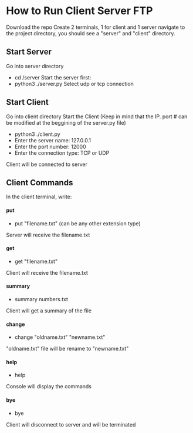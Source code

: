 # How to Run Client Server FTP
Download the repo
Create 2 terminals, 1 for client and 1 server
navigate to the project directory, you should see a "server" and "client" directory.

## Start Server
Go into server directory
- cd /server
Start the server first:
- python3 ./server.py
Select udp or tcp connection

## Start Client
Go into client directory
Start the Client (Keep in mind that the IP. port # can be modified at the beggining of the server.py file)
- python3 ./client.py
- Enter the server name: 127.0.0.1
- Enter the port number: 12000
- Enter the connection type: TCP or UDP

Client will be connected to server
## Client Commands
In the client terminal, write:
#### put
- put "filename.txt" (can be any other extension type)

Server will receive the filename.txt

#### get
- get "filename.txt"

Client will receive the filename.txt

#### summary
- summary numbers.txt

Client will get a summary of the file

#### change
- change "oldname.txt" "newname.txt"

"oldname.txt" file will be rename to "newname.txt" 

#### help
- help

Console will display the commands

#### bye
- bye

Client will disconnect to server and will be terminated

